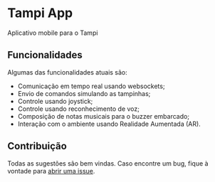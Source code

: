 # Tampi App

Aplicativo mobile para o Tampi

## Funcionalidades

Algumas das funcionalidades atuais são:

- Comunicação em tempo real usando websockets;
- Envio de comandos simulando as tampinhas;
- Controle usando joystick;
- Controle usando reconhecimento de voz;
- Composição de notas musicais para o buzzer embarcado;
- Interação com o ambiente usando Realidade Aumentada (AR).

## Contribuição

Todas as sugestões são bem vindas. Caso encontre um bug, fique à vontade para [abrir uma issue](https://github.com/mochetti/tampi_app/issues/new).
